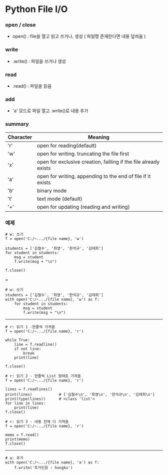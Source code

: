 # Python File I/O

### open / close
-  open() : file을 열고 읽고 쓰거나, 생성 ( 파일명 존재한다면 내용 덮씌움 )

### write
-   .write() : 파일을 쓰거나 생성

### read
-   .read() : 파일을 읽음

### add
-   'a' 모드로 파일 열고 .write()로 내용 추가

### summary
| Character | Meaning |
| --- | --- |
| 'r' | open for reading(default) |
| 'w' | open for writing. truncating the file first |
| 'x' | open for exclusive creation, failling if the file already exists |
| 'a' | open for writing, appending to the end of file if it exists |
| 'b' | binary mode |
| 't' | text mode (default) |
| '+' | open for updating (reading and writing) |


### 예제
```
# w: 쓰기
f = open('C:/~.../{file name}, 'w')

students = ['김철수', '최영', '한석규', '김태희']
for student in students:
    msg = student
    f.write(msg + "\n")

f.close()
```
=
```
# w: 쓰기
students = ['김철수', '최영', '한석규', '김태희']
with open('C:/~.../{file name}, 'w') as f:
    for student in students:
        msg = student
        f.write(msg + "\n")
```

---

```
# r: 읽기 1 -한줄씩 가져옴
f = open('C:/~.../{file name}, 'r')

while True:
    line = f.readline()
    if not line:
        break
    print(line)

f.close()
```
```
# r: 읽기 2 - 한줄씩 List 형태로 가져옴
f = open('C:/~.../{file name}, 'r')

lines = f.readlines()
print(lines)            # ['김철수\n', '최영\n', '한석규\n', '김태희\n']
print(type(lines))      # <class 'list'>
for line in lines:
    print(line)
f.close()
```
```
# r: 읽기 3 - 내용 전체 다 가져옴
f = open('C:/~.../{file name}, 'r')

memo = f.read()
print(memo)
f.close()
```

---

```
# a: 추가
with open('C:/~.../{file name}, 'a') as f:
    f.write('추가인원 : hongku')
```